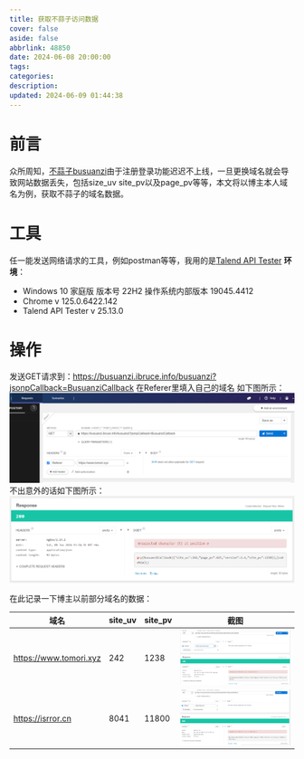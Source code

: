 ```yaml
---
title: 获取不蒜子访问数据
cover: false
aside: false
abbrlink: 48850
date: 2024-06-08 20:00:00
tags: 
categories: 
description: 
updated: 2024-06-09 01:44:38
---
```




# 前言
众所周知，[不蒜子busuanzi](https://busuanzi.ibruce.info/)由于注册登录功能迟迟不上线，一旦更换域名就会导致网站数据丢失，包括size_uv site_pv以及page_pv等等，本文将以博主本人域名为例，获取不蒜子的域名数据。

# 工具
任一能发送网络请求的工具，例如postman等等，我用的是[Talend API Tester](https://chromewebstore.google.com/detail/talend-api-tester-free-ed/aejoelaoggembcahagimdiliamlcdmfm)
**环境**：
- Windows 10 家庭版 版本号 22H2 操作系统内部版本 19045.4412
- Chrome v 125.0.6422.142
- Talend API Tester v 25.13.0

# 操作
发送GET请求到：https://busuanzi.ibruce.info/busuanzi?jsonpCallback=BusuanziCallback
在Referer里填入自己的域名
如下图所示：![](../images/Pasted%20image%2020240608235242.png)
不出意外的话如下图所示：
![](../images/Pasted%20image%2020240608235502.png)

在此记录一下博主以前部分域名的数据：

| 域名                     | site_uv | site_pv | 截图                                                 |
| ---------------------- | ------- | ------- | -------------------------------------------------- |
| https://www.tomori.xyz | 242     | 1238    | ![](../images/Pasted%20image%2020240609000930.png) |
| https://isrror.cn      | 8041    | 11800   | ![](../images/Pasted%20image%2020240609000835.png) |

